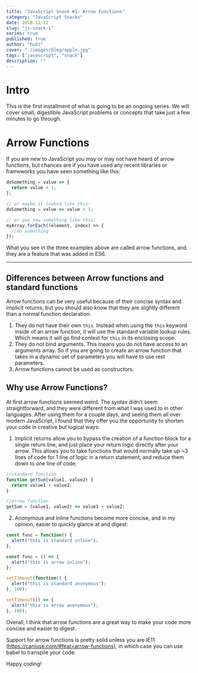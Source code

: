 ```yaml
---
title: "JavaScript Snack #1: Arrow Functions"
category: "JavaScript Snacks"
date: 2018-11-12
slug: "js-snack-1"
series: true
published: true
author: "hudi"
cover: "./images/blog/apple.jpg"
tags: ["javascript", "snack"]
description: ""
---
```


# Intro

This is the first installment of what is going to be an ongoing series. We will cover small, digestible JavaScript problems or concepts that take just a few minutes to go through.

# Arrow Functions

If you are new to JavaScript you may or may not have heard of arrow functions, but chances are if you have used any recent libraries or frameworks you have seen something like this:

```javascript
doSomething = value => {
  return value + 1;
};

// or maybe it looked like this:
doSomething = value => value + 1;

// or you saw something like this:
myArray.forEach((element, index) => {
  //do something
});
```

What you see in the three examples above are called arrow functions, and they are a feature that was added in ES6.

---

## Differences between Arrow functions and standard functions

Arrow functions can be very useful because of their concise syntax and implicit returns, but you should also know that they are slightly different than a normal function declaration:

1. They do not have their own `this`. Instead when using the `this` keyword inside of an arrow function, it will use the standard variable lookup rules. Which means it will go find context for `this` in its enclosing scope.
2. They do not bind arguments. This means you do not have access to an arguments array. So if you are going to create an arrow function that takes in a dynamic set of parameters you will have to use rest parameters.
3. Arrow functions cannot be used as constructors.

## Why use Arrow Functions?

At first arrow functions seemed weird. The syntax didn't seem straightforward, and they were different from what I was used to in other languages. After using them for a couple days, and seeing them all over modern JavaScript, I found that they offer you the opportunity to shorten your code in creative but logical ways:

1.  Implicit returns allow you to bypass the creation of a function block for a single return line, and just place your return logic directly after your arrow. This allows you to take functions that would normally take up ~3 lines of code for 1 line of logic in a return statement, and reduce them down to one line of code:

```javascript
//standard function
function getSum(value1, value2) {
  return value1 + value2;
}

//arrow function
getSum = (value1, value2) => value1 + value2;
```

2.  Anonymous and inline functions become more concise, and in my opinion, easier to quickly glance at and digest:

```javascript
const func = function() {
  alert("this is standard inline");
};

const func = () => {
  alert("this is arrow inline");
};

setTimeout(function() {
  alert("this is standard anonymous");
}, 100);

setTimeout(() => {
  alert("this is arrow anonymous");
}, 100);
```

Overall, I think that arrow functions are a great way to make your code more concise and easier to digest.

Support for arrow functions is pretty solid unless you are IE11 (https://caniuse.com/#feat=arrow-functions), in which case you can use babel to transpile your code.

Happy coding!
